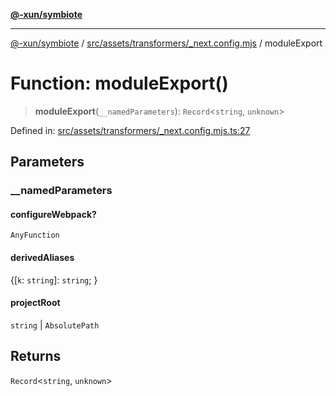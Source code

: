 [**@-xun/symbiote**](../../../../../README.md)

***

[@-xun/symbiote](../../../../../README.md) / [src/assets/transformers/\_next.config.mjs](../README.md) / moduleExport

# Function: moduleExport()

> **moduleExport**(`__namedParameters`): `Record`\<`string`, `unknown`\>

Defined in: [src/assets/transformers/\_next.config.mjs.ts:27](https://github.com/Xunnamius/symbiote/blob/b9e599602cbc0f1d65b094b7a5e8739743f64fd2/src/assets/transformers/_next.config.mjs.ts#L27)

## Parameters

### \_\_namedParameters

#### configureWebpack?

`AnyFunction`

#### derivedAliases

\{[`k`: `string`]: `string`; \}

#### projectRoot

`string` \| `AbsolutePath`

## Returns

`Record`\<`string`, `unknown`\>
